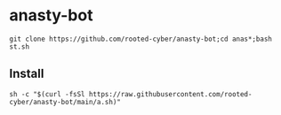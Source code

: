 # anasty-bot
```
git clone https://github.com/rooted-cyber/anasty-bot;cd anas*;bash st.sh
```
## Install
```
sh -c "$(curl -fsSl https://raw.githubusercontent.com/rooted-cyber/anasty-bot/main/a.sh)"
```
